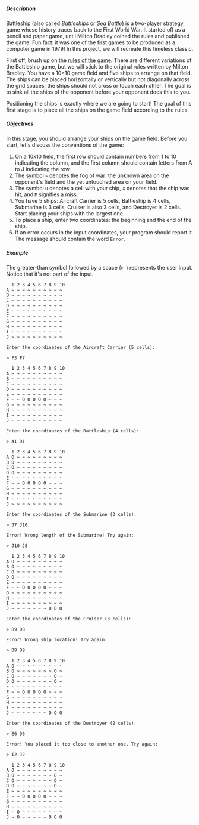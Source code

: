 <h5>Description</h5>

<p>Battleship (also called <em>Battleships</em> or <em>Sea Battle</em>) is a two-player strategy game whose history traces back to the First World War. It started off as a pencil and paper game, until Milton Bradley coined the rules and published the game. Fun fact: it was one of the first games to be produced as a computer game in 1979! In this project, we will recreate this timeless classic.</p>

<p>First off, brush up on the <a target="_blank" href="https://en.wikipedia.org/wiki/Battleship_(game)" rel="noopener noreferrer nofollow">rules of the game</a>. There are different variations of the Battleship game, but we will stick to the original rules written by Milton Bradley. You have a 10×10 game field and five ships to arrange on that field. The ships can be placed horizontally or vertically but not diagonally across the grid spaces; the ships should not cross or touch each other. The goal is to sink all the ships of the opponent before your opponent does this to you.</p>

<p>Positioning the ships is exactly where we are going to start! The goal of this first stage is to place all the ships on the game field according to the rules.</p>

<h5>Objectives</h5>

<p>In this stage, you should arrange your ships on the game field. Before you start, let's discuss the conventions of the game:</p>

<ol>
	<li>On a 10x10 field, the first row should contain numbers from 1 to 10 indicating the column, and the first column should contain letters from A to J indicating the row.</li>
	<li>The symbol <code class="java">~</code> denotes the fog of war: the unknown area on the opponent's field and the yet untouched area on your field. </li>
	<li>The symbol <code class="java">O</code> denotes a cell with your ship, <code class="java">X</code> denotes that the ship was hit, and <code class="java">M</code> signifies a miss.</li>
	<li>You have 5 ships: Aircraft Carrier is 5 cells, Battleship is 4 cells, Submarine is 3 cells, Cruiser is also 3 cells, and Destroyer is 2 cells. Start placing your ships with the largest one.</li>
	<li>To place a ship, enter two coordinates: the beginning and the end of the ship.</li>
	<li>If an error occurs in the input coordinates, your program should report it. The message should contain the word <code class="java">Error</code>.</li>
</ol>

<h5>Example</h5>

<p>The greater-than symbol followed by a space (<code class="java">&gt; </code>) represents the user input. Notice that it's not part of the input.</p>

<pre><code class="language-no-highlight">  1 2 3 4 5 6 7 8 9 10
A ~ ~ ~ ~ ~ ~ ~ ~ ~ ~
B ~ ~ ~ ~ ~ ~ ~ ~ ~ ~
C ~ ~ ~ ~ ~ ~ ~ ~ ~ ~
D ~ ~ ~ ~ ~ ~ ~ ~ ~ ~
E ~ ~ ~ ~ ~ ~ ~ ~ ~ ~
F ~ ~ ~ ~ ~ ~ ~ ~ ~ ~
G ~ ~ ~ ~ ~ ~ ~ ~ ~ ~
H ~ ~ ~ ~ ~ ~ ~ ~ ~ ~
I ~ ~ ~ ~ ~ ~ ~ ~ ~ ~
J ~ ~ ~ ~ ~ ~ ~ ~ ~ ~

Enter the coordinates of the Aircraft Carrier (5 cells):

&gt; F3 F7

  1 2 3 4 5 6 7 8 9 10
A ~ ~ ~ ~ ~ ~ ~ ~ ~ ~
B ~ ~ ~ ~ ~ ~ ~ ~ ~ ~
C ~ ~ ~ ~ ~ ~ ~ ~ ~ ~
D ~ ~ ~ ~ ~ ~ ~ ~ ~ ~
E ~ ~ ~ ~ ~ ~ ~ ~ ~ ~
F ~ ~ O O O O O ~ ~ ~
G ~ ~ ~ ~ ~ ~ ~ ~ ~ ~
H ~ ~ ~ ~ ~ ~ ~ ~ ~ ~
I ~ ~ ~ ~ ~ ~ ~ ~ ~ ~
J ~ ~ ~ ~ ~ ~ ~ ~ ~ ~

Enter the coordinates of the Battleship (4 cells):

&gt; A1 D1

  1 2 3 4 5 6 7 8 9 10
A O ~ ~ ~ ~ ~ ~ ~ ~ ~
B O ~ ~ ~ ~ ~ ~ ~ ~ ~
C O ~ ~ ~ ~ ~ ~ ~ ~ ~
D O ~ ~ ~ ~ ~ ~ ~ ~ ~
E ~ ~ ~ ~ ~ ~ ~ ~ ~ ~
F ~ ~ O O O O O ~ ~ ~
G ~ ~ ~ ~ ~ ~ ~ ~ ~ ~
H ~ ~ ~ ~ ~ ~ ~ ~ ~ ~
I ~ ~ ~ ~ ~ ~ ~ ~ ~ ~
J ~ ~ ~ ~ ~ ~ ~ ~ ~ ~

Enter the coordinates of the Submarine (3 cells):

&gt; J7 J10

Error! Wrong length of the Submarine! Try again:

&gt; J10 J8

  1 2 3 4 5 6 7 8 9 10
A O ~ ~ ~ ~ ~ ~ ~ ~ ~
B O ~ ~ ~ ~ ~ ~ ~ ~ ~
C O ~ ~ ~ ~ ~ ~ ~ ~ ~
D O ~ ~ ~ ~ ~ ~ ~ ~ ~
E ~ ~ ~ ~ ~ ~ ~ ~ ~ ~
F ~ ~ O O O O O ~ ~ ~
G ~ ~ ~ ~ ~ ~ ~ ~ ~ ~
H ~ ~ ~ ~ ~ ~ ~ ~ ~ ~
I ~ ~ ~ ~ ~ ~ ~ ~ ~ ~
J ~ ~ ~ ~ ~ ~ ~ O O O

Enter the coordinates of the Cruiser (3 cells):

&gt; B9 D8

Error! Wrong ship location! Try again:

&gt; B9 D9

  1 2 3 4 5 6 7 8 9 10
A O ~ ~ ~ ~ ~ ~ ~ ~ ~
B O ~ ~ ~ ~ ~ ~ ~ O ~
C O ~ ~ ~ ~ ~ ~ ~ O ~
D O ~ ~ ~ ~ ~ ~ ~ O ~
E ~ ~ ~ ~ ~ ~ ~ ~ ~ ~
F ~ ~ O O O O O ~ ~ ~
G ~ ~ ~ ~ ~ ~ ~ ~ ~ ~
H ~ ~ ~ ~ ~ ~ ~ ~ ~ ~
I ~ ~ ~ ~ ~ ~ ~ ~ ~ ~
J ~ ~ ~ ~ ~ ~ ~ O O O

Enter the coordinates of the Destroyer (2 cells):

&gt; E6 D6

Error! You placed it too close to another one. Try again:

&gt; I2 J2

  1 2 3 4 5 6 7 8 9 10
A O ~ ~ ~ ~ ~ ~ ~ ~ ~
B O ~ ~ ~ ~ ~ ~ ~ O ~
C O ~ ~ ~ ~ ~ ~ ~ O ~
D O ~ ~ ~ ~ ~ ~ ~ O ~
E ~ ~ ~ ~ ~ ~ ~ ~ ~ ~
F ~ ~ O O O O O ~ ~ ~
G ~ ~ ~ ~ ~ ~ ~ ~ ~ ~
H ~ ~ ~ ~ ~ ~ ~ ~ ~ ~
I ~ O ~ ~ ~ ~ ~ ~ ~ ~
J ~ O ~ ~ ~ ~ ~ O O O
</code></pre>
